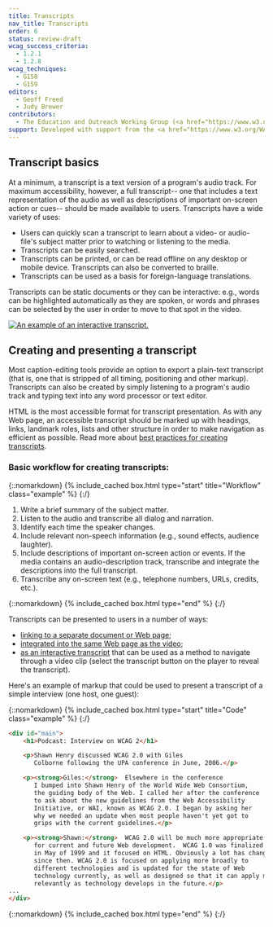 ```yaml
---
title: Transcripts
nav_title: Transcripts
order: 6
status: review-draft
wcag_success_criteria:
  - 1.2.1
  - 1.2.8
wcag_techniques:
  - G158
  - G159
editors:
  - Geoff Freed
  - Judy Brewer
contributors:
  - The Education and Outreach Working Group (<a href="https://www.w3.org/WAI/EO/">EOWG</a>)
support: Developed with support from the <a href="https://www.w3.org/WAI/WCAGTA/">U.S. Access Board, WCAG TA Project</a>
---
```


## Transcript basics

At a minimum, a transcript is a text version of a program's audio track. For maximum accessibility, however, a full transcript-- one that includes a text representation of the audio as well as descriptions of important on-screen action or cues-- should be made available to users.  Transcripts have a wide variety of uses:

-   Users can quickly scan a transcript to learn about a video- or audio-file's subject matter prior to watching or listening to the media.
-   Transcripts can be easily searched.
-   Transcripts can be printed, or can be read offline on any desktop or mobile device.  Transcripts can also be converted to braille.
-   Transcripts can be used as a basis for foreign-language translations.

Transcripts can be static documents or they can be interactive: e.g.,
words can be highlighted automatically as they are spoken, or words and phrases can
be selected by the user in order to move to that spot in the video.

[![An example of an interactive transcript.]({{site.github.url}}/media-intro/img/xcr_perspectives.png)](https://www.w3.org/WAI/perspectives/keyboard.html)

## Creating and presenting a transcript

Most caption-editing tools provide an option to export a plain-text
transcript (that is, one that is stripped of all timing, positioning and
other markup). Transcripts can also be created by simply listening to a
program's audio track and typing text into any word processor or text
editor.

HTML is the most accessible format for transcript presentation. As with
any Web page, an accessible transcript should be marked up with
headings, links, landmark roles, lists and other structure in order to
make navigation as efficient as possible. Read
more about [best practices for creating
transcripts](http://www.uiaccess.com/transcripts/transcripts_on_the_web.html#best).

### Basic workflow for creating transcripts:

{::nomarkdown}
{% include_cached box.html type="start" title="Workflow" class="example" %}
{:/}

1.  Write a brief summary of the subject matter.
2.  Listen to the audio and transcribe all dialog and narration.
3.  Identify each time the speaker changes.
4.  Include relevant non-speech information (e.g., sound effects,
    audience laughter).
5.  Include descriptions of important on-screen action or events.  If the media contains an audio-description track, transcribe and integrate the descriptions into the full transcript.
6.  Transcribe any on-screen text (e.g., telephone numbers, URLs,
    credits, etc.).

{::nomarkdown}
{% include_cached box.html type="end" %}
{:/}


Transcripts can be presented to users in a number of ways:

-   [linking to a separate document or Web
    page](https://www.w3.org/WAI/highlights/200606wcag2interview.html);
-   [integrated into the same Web page as the
    video](https://www.commoncraft.com/video/rss);
-   [as an interactive
    transcript](https://www.w3.org/WAI/perspectives/contrast.html)
    that can be used as a method to navigate through a video clip (select the transcript button on the player to reveal the transcript).

Here's an example of markup that could be used to present a transcript
of a simple interview (one host, one guest):

{::nomarkdown}
{% include_cached box.html type="start" title="Code" class="example" %}
{:/}

~~~html
<div id="main">
    <h1>Podcast: Interview on WCAG 2</h1>

    <p>Shawn Henry discussed WCAG 2.0 with Giles
       Colborne following the UPA conference in June, 2006.</p>

    <p><strong>Giles:</strong>  Elsewhere in the conference
       I bumped into Shawn Henry of the World Wide Web Consortium,
       the guiding body of the Web. I called her after the conference
       to ask about the new guidelines from the Web Accessibility
       Initiative, or WAI, known as WCAG 2.0. I began by asking her
       why we needed an update when most people haven't yet got to
       grips with the current guidelines.</p>

    <p><strong>Shawn:</strong>  WCAG 2.0 will be much more appropriate
       for current and future Web development.  WCAG 1.0 was finalized
       in May of 1999 and it focused on HTML. Obviously a lot has changed
       since then. WCAG 2.0 is focused on applying more broadly to
       different technologies and is updated for the state of Web
       technology currently, as well as designed so that it can apply more
       relevantly as technology develops in the future.</p>
...
</div>
~~~

{::nomarkdown}
{% include_cached box.html type="end" %}
{:/}